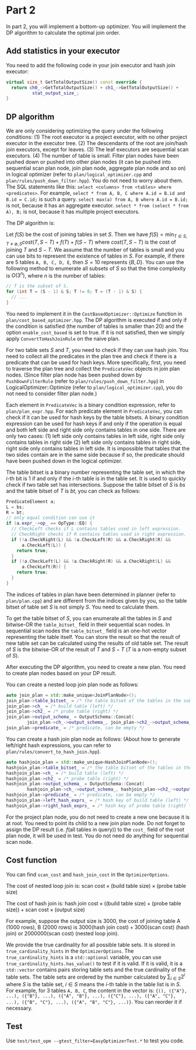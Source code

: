 # Part 2

In part 2, you will implement a bottom-up optimizer. You will implement the DP algorithm to calculate the optimal join order.

## Add statistics in your executor

You need to add the following code in your join executor and hash join executor:

```cpp
virtual size_t GetTotalOutputSize() const override {
  return ch0_->GetTotalOutputSize() + ch1_->GetTotalOutputSize() +
          stat_output_size_;
}
```

## DP algorithm

We are only considering optimizing the query under the following conditions: (1) The root executor is a project executor, with no other project executor in the executor tree. (2) The descendants of the root are join/hash join executors, except for leaves. (3) The leaf executors are sequential scan executors. (4) The number of table is small. Filter plan nodes have been pushed down or pushed into other plan nodes (it can be pushed into sequential scan plan node, join plan node, aggregate plan node and so on) in logical optimizer (refer to `plan/logical_optimizer.cpp` and `plan/rules/push_down_filter.hpp`). You do not need to worry about them. The SQL statements like this: `select <columns> from <tables> where <predicates>`. For example, `select * from A, B, C where A.id = B.id and B.id = C.id;` is such a query. `select max(a) from A, B where A.id = B.id;` is not, because it has an aggregate executor. `select * from (select * from A), B;` is not, because it has multiple project executors.

The DP algorithm is:

Let $f(S)$ be the cost of joining tables in set $S$. Then we have $f(S)=\min_{T\in S, T\neq \emptyset, S} cost(T, S-T)+f(T)+f(S-T)$ where $cost(T, S-T)$ is the cost of joining $T$ and $S-T$. We assume that the number of tables is small and you can use bits to represent the existence of tables in $S$. For example, if there are 5 tables `A, B, C, D, E`, then $S = 10$ represents $\{B, D\}$. You can use the following method to enumerate all subsets of $S$ so that the time complexity is $O(3^n)$, where $n$ is the number of tables:

```cpp
// T is the subset of S.
for (int T = (S - 1) & S; T != 0; T = (T - 1) & S) {
  // ...
}
```

You need to implement it in the `CostBasedOptimizer::Optimize` function in `plan/cost_based_optimizer.hpp`. The DP algorithm is executed if and only if the condition is satisfied (the number of tables is smaller than 20) and the option `enable_cost_based` is set to true. If it is not satisfied, then we simply apply `ConvertToHashJoinRule` on the naive plan.

For two table sets $S$ and $T$, you need to check if they can use hash join. You need to collect all the predicates in the plan tree and check if there is a predicate that can be used for hash keys. More specifically, first, you need to traverse the plan tree and collect the `PredicateVec` objects in join plan nodes. (Since filter plan node has been pushed down by `PushDownFilterRule` (refer to `plan/rules/push_down_filter.hpp`) in LogicalOptimizer::Optimize (refer to `plan/logical_optimizer.cpp`), you do not need to consider filter plan node.) 

Each element in `PredicateVec` is a binary condition expression, refer to `plan/plan_expr.hpp`. For each predicate element in `PredicateVec`, you can check if it can be used for hash keys by the table bitsets. A binary condition expression can be used for hash keys if and only if the operation is equal and both left side and right side only contains tables in one side. There are only two cases: (1) left side only contains tables in left side, right side only contains tables in right side (2) left side only contains tables in right side, right side only contains tables in left side. It is impossible that tables that the two sides contain are in the same side because if so, the predicate should have been pushed down in the logical optimizer.

The table bitset is a binary number representing the table set, in which the $i$-th bit is 1 if and only if the $i$-th table is in the table set. It is used to quickly check if two table set has intersections. Suppose the table bitset of $S$ is $bs$ and the table bitset of $T$ is $bt$, you can check as follows:

```cpp
PredicateElement a;
L = bs;
R = bt;
// only equal condition can use it
if (a.expr_->op_ == OpType::EQ) {
  // CheckLeft checks if L contains tables used in left expression.
  // CheckRight checks if R contains tables used in right expression.
  if (!a.CheckRight(L) && !a.CheckLeft(R) && a.CheckRight(R) &&
      a.CheckLeft(L)) {
    return true;
  }
  if (!a.CheckLeft(L) && !a.CheckRight(R) && a.CheckRight(L) &&
      a.CheckLeft(R)) {
    return true;
  }
}
```

The indices of tables in plan have been determined in planner (refer to `plan/plan.cpp`) and are different from the indices given by you, so the table bitset of table set $S$ is not simply $S$. You need to calculate them.

To get the table bitset of $S$, you can enumerate all the tables in $S$ and bitwise-OR the `table_bitset_` field in their sequential scan nodes. In sequential scan nodes the `table_bitset_` field is an one-hot vector representing the table itself. You can store the result so that the result of new table set can be calculated using the results of old table set. The result of $S$ is the bitwise-OR of the result of $T$ and $S-T$ ($T$ is a non-empty subset of $S$).

After executing the DP algorithm, you need to create a new plan. You need to create plan nodes based on your DP result.

You can create a nested loop join plan node as follows:

```cpp
auto join_plan = std::make_unique<JoinPlanNode>();
join_plan->table_bitset_ = /* the table bitset of the tables in the subtree */
join_plan->ch_ = /* build table (left) */
join_plan->ch2_ = /* probe table (right) */
join_plan->output_schema_ = OutputSchema::Concat(
        join_plan->ch_->output_schema_, join_plan->ch2_->output_schema_);
join_plan->predicate_ = /* predicate, can be empty */
```

You can create a hash join plan node as follows: (About how to generate left/right hash expressions, you can refer to `plan/rules/convert_to_hash_join.hpp`).

```cpp
auto hashjoin_plan = std::make_unique<HashJoinPlanNode>();
hashjoin_plan->table_bitset_ = /* the table bitset of the tables in the subtree */
hashjoin_plan->ch_ = /* build table (left) */
hashjoin_plan->ch2_ = /* probe table (right) */
hashjoin_plan->output_schema_ = OutputSchema::Concat(
        hashjoin_plan->ch_->output_schema_, hashjoin_plan->ch2_->output_schema_);
hashjoin_plan->predicate_ = /* predicate, can be empty */
hashjoin_plan->left_hash_exprs_ = /* hash key of build table (left) */
hashjoin_plan->right_hash_exprs_ = /* hash key of probe table (right) */
```

For the project plan node, you do not need to create a new one because it is at root. You need to point its child to a new join plan node. Do not forget to assign the DP result (i.e. $f(\text{all tables in query})$) to the `cost_` field of the root plan node, it will be used in test. You do not need do anything for sequential scan node.

## Cost function

You can find `scan_cost` and `hash_join_cost` in the `OptimizerOptions`. 

The cost of nested loop join is: $\text{scan cost} \times (\text{build table size}) \times (\text{probe table size})$

The cost of hash join is: $\text{hash join cost} \times ((\text{build table size}) + (\text{probe table size})) + \text{scan cost}\times (\text{output size})$

For example, suppose the output size is 3000, the cost of joining table A (1000 rows), B (2000 rows) is $3000(\text{hash join cost})+3000(\text{scan cost})$ (hash join) or $2000000(\text{scan cost})$ (nested loop join).

We provide the true cardinality for all possible table sets. It is stored in `true_cardinality_hints` in the `OptimizerOptions`. The `true_cardinality_hints` is a `std::optional` variable, you can use `true_cardinality_hints.has_value()` to test if it is valid. If it is valid, it is a `std::vector` contains pairs storing table sets and the true cardinality of the table sets. The table sets are ordered by the number calculated by $\sum_{i\in S} 2^i$ where $S$ is the table set, $i\in S$ means the $i$-th table in the table list is in $S$. For example, for 3 tables `A, B, C`, the content in the vector is: `{(), ({"A"}, ...), ({"B"}, ...), ({"A", "B"}, ...), ({"C"}, ...), ({"A", "C"}, ...), ({"B", "C"}, ...), ({"A", "B", "C"}, ...)}`. You can reorder it if necessary.

## Test

Use `test/test_opm --gtest_filter=EasyOptimizerTest.*` to test you code.
